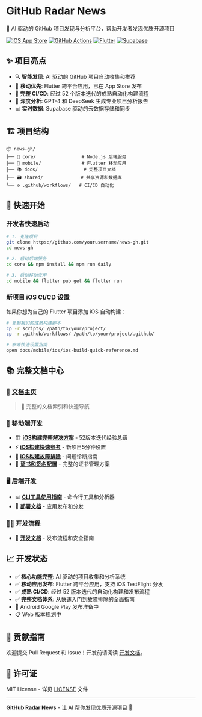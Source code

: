# GitHub Radar News

🤖 AI 驱动的 GitHub 项目发现与分析平台，帮助开发者发现优质开源项目

[![iOS App Store](https://img.shields.io/badge/App%20Store-TestFlight-blue)](https://testflight.apple.com/join/your-link)
[![GitHub Actions](https://github.com/yourusername/news-gh/workflows/CI/badge.svg)](https://github.com/yourusername/news-gh/actions)
[![Flutter](https://img.shields.io/badge/Flutter-3.2.4+-blue)](https://flutter.dev/)
[![Supabase](https://img.shields.io/badge/Supabase-Database-green)](https://supabase.com/)

## ✨ 项目亮点

- 🔍 **智能发现**: AI 驱动的 GitHub 项目自动收集和推荐
- 📱 **移动优先**: Flutter 跨平台应用，已在 App Store 发布
- 🚀 **完整 CI/CD**: 经过 52 个版本迭代的成熟自动化构建流程
- 🤖 **深度分析**: GPT-4 和 DeepSeek 生成专业项目分析报告
- 📊 **实时数据**: Supabase 驱动的云数据存储和同步

## 🏗️ 项目结构

```
📦 news-gh/
├── 🔧 core/                 # Node.js 后端服务
├── 📱 mobile/               # Flutter 移动应用  
├── 📚 docs/                 # 完整项目文档
├── 🗃️ shared/              # 共享资源和数据库
└── ⚙️ .github/workflows/   # CI/CD 自动化
```

## 🚀 快速开始

### 开发者快速启动

```bash
# 1. 克隆项目
git clone https://github.com/yourusername/news-gh.git
cd news-gh

# 2. 启动后端服务
cd core && npm install && npm run daily

# 3. 启动移动应用  
cd mobile && flutter pub get && flutter run
```

### 新项目 iOS CI/CD 设置

如果你想为自己的 Flutter 项目添加 iOS 自动构建：

```bash
# 复制我们的成熟构建脚本
cp -r scripts/ /path/to/your/project/
cp -r .github/workflows/ /path/to/your/project/.github/

# 参考快速设置指南
open docs/mobile/ios/ios-build-quick-reference.md
```

## 📚 完整文档中心

### 🎯 [**文档主页**](docs/README.md)
> 📖 完整的文档索引和快速导航

### 📱 移动端开发
- 🏗️ [**iOS构建完整解决方案**](docs/mobile/ios/ios-build-complete-solution.md) - 52版本迭代经验总结
- ⚡ [**iOS构建快速参考**](docs/mobile/ios/ios-build-quick-reference.md) - 新项目5分钟设置
- 🔧 [**iOS构建故障排除**](docs/mobile/ios/ios-build-troubleshooting.md) - 问题诊断指南
- 🔐 [**证书和签名配置**](docs/mobile/ios/) - 完整的证书管理方案

### 🖥️ 后端开发
- 📊 [**CLI工具使用指南**](docs/cli/) - 命令行工具和分析器
- 🚀 [**部署文档**](docs/deployment/) - 应用发布和分发

### 👨‍💻 开发流程  
- 🔄 [**开发文档**](docs/development/) - 发布流程和安全指南

## 📈 开发状态

- ✅ **核心功能完整**: AI 驱动的项目收集和分析系统
- ✅ **移动应用发布**: Flutter 跨平台应用，支持 iOS TestFlight 分发
- ✅ **成熟 CI/CD**: 经过 52 版本迭代的自动化构建和发布流程
- ✅ **完整文档体系**: 从快速入门到故障排除的全面指南
- 🚧 Android Google Play 发布准备中
- 📋 Web 版本规划中

## 🤝 贡献指南

欢迎提交 Pull Request 和 Issue！开发前请阅读 [开发文档](docs/development/)。

## 📄 许可证

MIT License - 详见 [LICENSE](LICENSE) 文件

---

**GitHub Radar News** - 让 AI 帮你发现优质开源项目 🚀